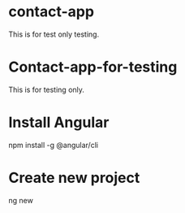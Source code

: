 # contact-app
This is for test only testing.


# Contact-app-for-testing
This is for testing only.

# Install Angular
npm install -g @angular/cli

# Create new project
ng new <project-name>
